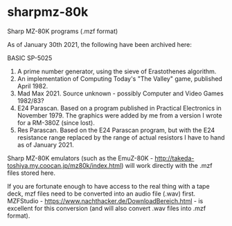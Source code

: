 # sharpmz-80k
Sharp MZ-80K programs (.mzf format)

As of January 30th 2021, the following have been archived here:

BASIC SP-5025

1. A prime number generator, using the sieve of Erastothenes algorithm.
2. An implementation of Computing Today's "The Valley" game, published April 1982.
3. Mad Max 2021. Source unknown - possibly Computer and Video Games 1982/83?
4. E24 Parascan. Based on a program published in Practical Electronics in November 1979. The graphics were added by me from a version I wrote for a RM-380Z (since lost).
5. Res Parascan. Based on the E24 Parascan program, but with the E24 resistance range replaced by the range of actual resistors I have to hand as of January 2021.

Sharp MZ-80K emulators (such as the EmuZ-80K - http://takeda-toshiya.my.coocan.jp/mz80k/index.html) will work
directly with the .mzf files stored here. 

If you are fortunate enough to have access to the real thing with a tape deck, mzf files need to be converted into
an audio file (.wav) first. MZFStudio - https://www.nachthacker.de/DownloadBereich.html - is excellent for this
conversion (and will also convert .wav files into .mzf format).

